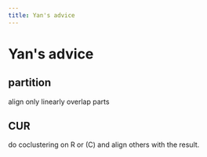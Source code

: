 ```yaml
---
title: Yan's advice
---
```

# Yan's advice

## partition

align only linearly  overlap parts

## CUR

do coclustering on R or (C) and align others with the result.
